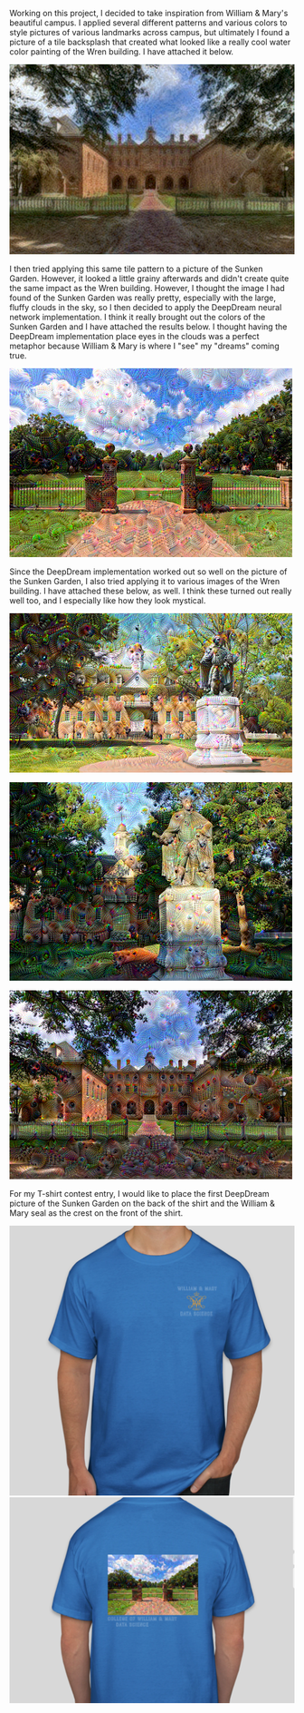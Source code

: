 Working on this project, I decided to take inspiration from William & Mary's beautiful campus.  I applied several different patterns and various colors to style pictures of various landmarks across campus, but ultimately I found a picture of a tile backsplash that created what looked like a really cool water color painting of the Wren building.  I have attached it below.

![Watercolor Wren](watercolor_wren.png)

I then tried applying this same tile pattern to a picture of the Sunken Garden.  However, it looked a little grainy afterwards and didn't create quite the same impact as the Wren building.  However, I thought the image I had found of the Sunken Garden was really pretty, especially with the large, fluffy clouds in the sky, so I then decided to apply the DeepDream neural network implementation.  I think it really brought out the colors of the Sunken Garden and I have attached the results below.  I thought having the DeepDream implementation place eyes in the clouds was a perfect metaphor because William & Mary is where I "see" my "dreams" coming true. 

![Sunken Garden Deep Dream](SunkenGardenDeepDream.png)

Since the DeepDream implementation worked out so well on the picture of the Sunken Garden, I also tried applying it to various images of the Wren building.  I have attached these below, as well.  I think these turned out really well too, and I especially like how they look mystical.

![Statue](Statue.png)

![Other Statue](Other_statue.png)

![Wren](Wren.png)


For my T-shirt contest entry, I would like to place the first DeepDream picture of the Sunken Garden on the back of the shirt and the William & Mary seal as the crest on the front of the shirt.

![Front](FrontofShirt.PNG)   ![Back](BackofShirt.PNG)
